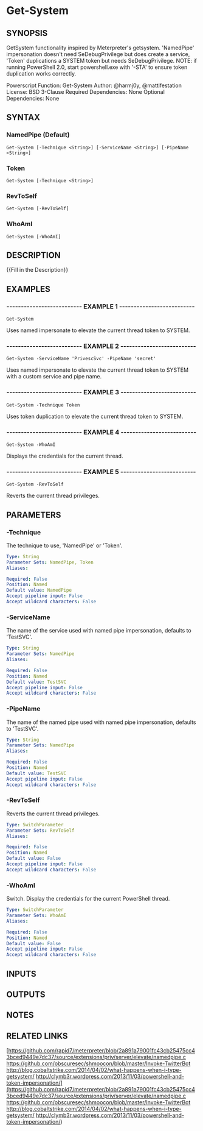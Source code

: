 # Get-System

## SYNOPSIS
GetSystem functionality inspired by Meterpreter's getsystem.
'NamedPipe' impersonation doesn't need SeDebugPrivilege but does create
a service, 'Token' duplications a SYSTEM token but needs SeDebugPrivilege.
NOTE: if running PowerShell 2.0, start powershell.exe with '-STA' to ensure
token duplication works correctly.

Powerscript Function: Get-System
Author: @harmj0y, @mattifestation
License: BSD 3-Clause
Required Dependencies: None
Optional Dependencies: None

## SYNTAX

### NamedPipe (Default)
```
Get-System [-Technique <String>] [-ServiceName <String>] [-PipeName <String>]
```

### Token
```
Get-System [-Technique <String>]
```

### RevToSelf
```
Get-System [-RevToSelf]
```

### WhoAmI
```
Get-System [-WhoAmI]
```

## DESCRIPTION
{{Fill in the Description}}

## EXAMPLES

### -------------------------- EXAMPLE 1 --------------------------
```
Get-System
```

Uses named impersonate to elevate the current thread token to SYSTEM.

### -------------------------- EXAMPLE 2 --------------------------
```
Get-System -ServiceName 'PrivescSvc' -PipeName 'secret'
```

Uses named impersonate to elevate the current thread token to SYSTEM
with a custom service and pipe name.

### -------------------------- EXAMPLE 3 --------------------------
```
Get-System -Technique Token
```

Uses token duplication to elevate the current thread token to SYSTEM.

### -------------------------- EXAMPLE 4 --------------------------
```
Get-System -WhoAmI
```

Displays the credentials for the current thread.

### -------------------------- EXAMPLE 5 --------------------------
```
Get-System -RevToSelf
```

Reverts the current thread privileges.

## PARAMETERS

### -Technique
The technique to use, 'NamedPipe' or 'Token'.

```yaml
Type: String
Parameter Sets: NamedPipe, Token
Aliases: 

Required: False
Position: Named
Default value: NamedPipe
Accept pipeline input: False
Accept wildcard characters: False
```

### -ServiceName
The name of the service used with named pipe impersonation, defaults to 'TestSVC'.

```yaml
Type: String
Parameter Sets: NamedPipe
Aliases: 

Required: False
Position: Named
Default value: TestSVC
Accept pipeline input: False
Accept wildcard characters: False
```

### -PipeName
The name of the named pipe used with named pipe impersonation, defaults to 'TestSVC'.

```yaml
Type: String
Parameter Sets: NamedPipe
Aliases: 

Required: False
Position: Named
Default value: TestSVC
Accept pipeline input: False
Accept wildcard characters: False
```

### -RevToSelf
Reverts the current thread privileges.

```yaml
Type: SwitchParameter
Parameter Sets: RevToSelf
Aliases: 

Required: False
Position: Named
Default value: False
Accept pipeline input: False
Accept wildcard characters: False
```

### -WhoAmI
Switch.
Display the credentials for the current PowerShell thread.

```yaml
Type: SwitchParameter
Parameter Sets: WhoAmI
Aliases: 

Required: False
Position: Named
Default value: False
Accept pipeline input: False
Accept wildcard characters: False
```

## INPUTS

## OUTPUTS

## NOTES

## RELATED LINKS

[https://github.com/rapid7/meterpreter/blob/2a891a79001fc43cb25475cc43bced9449e7dc37/source/extensions/priv/server/elevate/namedpipe.c
https://github.com/obscuresec/shmoocon/blob/master/Invoke-TwitterBot
http://blog.cobaltstrike.com/2014/04/02/what-happens-when-i-type-getsystem/
http://clymb3r.wordpress.com/2013/11/03/powershell-and-token-impersonation/](https://github.com/rapid7/meterpreter/blob/2a891a79001fc43cb25475cc43bced9449e7dc37/source/extensions/priv/server/elevate/namedpipe.c
https://github.com/obscuresec/shmoocon/blob/master/Invoke-TwitterBot
http://blog.cobaltstrike.com/2014/04/02/what-happens-when-i-type-getsystem/
http://clymb3r.wordpress.com/2013/11/03/powershell-and-token-impersonation/)

